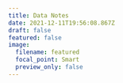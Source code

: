 ```yaml
---
title: Data Notes
date: 2021-12-11T19:56:08.867Z
draft: false
featured: false
image:
  filename: featured
  focal_point: Smart
  preview_only: false
---
```

